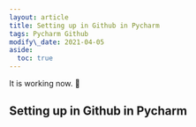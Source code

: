 ```yaml
---
layout: article
title: Setting up in Github in Pycharm
tags: Pycharm Github
modify\_date: 2021-04-05
aside:
  toc: true
---
```


It is working now.  :ghost:

<!--more-->
## Setting up in Github in Pycharm

